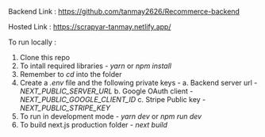 
Backend Link : https://github.com/tanmay2626/Recommerce-backend

Hosted Link : https://scrapyar-tanmay.netlify.app/

To run locally : 
1. Clone this repo
2. To intall required libraries - *yarn* or *npm install*
3. Remember to *cd* into the folder
4. Create a *.env* file and the following private keys -
   a. Backend server url - *NEXT_PUBLIC_SERVER_URL*
   b. Google OAuth client - *NEXT_PUBLIC_GOOGLE_CLIENT_ID*
   c. Stripe Public key - *NEXT_PUBLIC_STRIPE_KEY*
6. To run in development mode - *yarn dev* or *npm run dev*
7. To build next.js production folder  - *next build*
